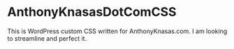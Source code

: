 AnthonyKnasasDotComCSS
======================

This is WordPress custom CSS written for AnthonyKnasas.com. I am looking to streamline and perfect it.
